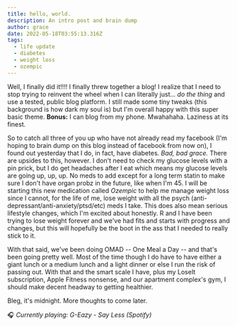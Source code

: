 ```yaml
---
title: hello, world.
description: An intro post and brain dump
author: grace
date: 2022-05-18T03:55:13.316Z
tags:
  - life update
  - diabetes
  - weight loss
  - ozempic
---
```

Well, I finally did it!!!! I finally threw together a blog! I realize that I need to stop trying to reinvent the wheel when I can literally just... *do the thing* and use a tested, public blog platform. I still made some tiny tweaks (this background is how dark my soul is) but I'm overall happy with this super basic theme. **Bonus:** I can blog from my phone. Mwahahaha. Laziness at its finest.

So to catch all three of you up who have not already read my facebook (I'm hoping to brain dump on this blog instead of facebook from now on), I found out yesterday that I do, in fact, have diabetes. *Bad, bad grace.* There are upsides to this, however. I don't need to check my glucose levels with a pin prick, but I do get headaches after I eat which means my glucose levels are going up, up, up. No meds to add except for a long term statin to make sure I don't have organ probz in the future, like when I'm 45. I will be starting this new medication called *Ozempic* to help me manage weight loss since I cannot, for the life of me, lose weight with all the psych (anti-depressant/anti-anxiety/ptsd/etc) meds I take. This does also mean serious lifestyle changes, which I'm excited about honestly. R and I have been trying to lose weight forever and we've had fits and starts with progress and changes, but this will hopefully be the boot in the ass that I needed to really stick to it.

With that said, we've been doing OMAD -- One Meal a Day -- and that's been going pretty well. Most of the time though I do have to have either a giant lunch or a medium lunch and a light dinner or else I run the risk of passing out. With that and the smart scale I have, plus my LoseIt subscription, Apple Fitness nonsense, and our apartment complex's gym, I should make decent headway to getting healthier.

Bleg, it's midnight. More thoughts to come later.

🎧   *Currently playing: G-Eazy - Say Less (Spotify)*